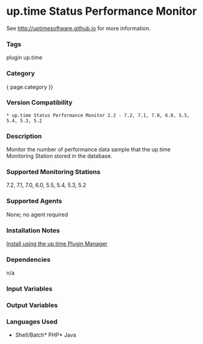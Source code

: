# up.time Status Performance Monitor

See http://uptimesoftware.github.io for more information.

### Tags 
 plugin   up.time  

### Category

{ page.category }}

### Version Compatibility


  
    * up.time Status Performance Monitor 2.2 - 7.2, 7.1, 7.0, 6.0, 5.5, 5.4, 5.3, 5.2
  


### Description
Monitor the number of performance data sample that the up.time Monitoring Station stored in the database.


### Supported Monitoring Stations

7.2, 7.1, 7.0, 6.0, 5.5, 5.4, 5.3, 5.2

### Supported Agents
None; no agent required

### Installation Notes
<p><a href="https://github.com/uptimesoftware/uptime-plugin-manager">Install using the up.time Plugin Manager</a></p>


### Dependencies
<p>n/a</p>


### Input Variables


### Output Variables



### Languages Used
* Shell/Batch* PHP* Java

